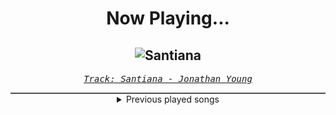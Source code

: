 <div align="center"> 
<h1>Now Playing...</h1>

![Santiana](https://i.scdn.co/image/ab67616d00001e0272a380788c36e285d6e15379)
--
_<samp><a href="https://open.spotify.com/track/5X3Yc7g9cci6JHC06xHFoA">Track: Santiana - Jonathan Young</a></samp>_

<div style="border: 1px #4B5054 solid"></div>
<details>
  <summary>
    Previous played songs
  </summary>
  <table>
    <thead>
      <tr>
        <th>
          Artist
        </th>
        <th>
          Song
        </th>
        <th>
          Link
        </th>
      </tr>
    </thead>
    <tbody>
      <tr><td>Jonathan Young</td><td>Santiana</td><td><a href="https://open.spotify.com/track/5X3Yc7g9cci6JHC06xHFoA">https://open.spotify.com/track/5X3Yc7g9cci6JHC06xHFoA</a></td></tr><tr><td>Jonathan Young</td><td>Children of Night</td><td><a href="https://open.spotify.com/track/31ADD8oIUgyiXkDaG8Q9rS">https://open.spotify.com/track/31ADD8oIUgyiXkDaG8Q9rS</a></td></tr><tr><td>BLACKPINK</td><td>Lovesick Girls</td><td><a href="https://open.spotify.com/track/4Ws314Ylb27BVsvlZOy30C">https://open.spotify.com/track/4Ws314Ylb27BVsvlZOy30C</a></td></tr><tr><td>BLACKPINK</td><td>Pretty Savage</td><td><a href="https://open.spotify.com/track/1XnpzbOGptRwfJhZgLbmSr">https://open.spotify.com/track/1XnpzbOGptRwfJhZgLbmSr</a></td></tr><tr><td>BLACKPINK</td><td>You Never Know</td><td><a href="https://open.spotify.com/track/39kzWAiVPpycdMpr745oPj">https://open.spotify.com/track/39kzWAiVPpycdMpr745oPj</a></td></tr><tr><td>BLACKPINK</td><td>Bet You Wanna (feat. Cardi B)</td><td><a href="https://open.spotify.com/track/7iAgNZdotu40NwtoIWJHFe">https://open.spotify.com/track/7iAgNZdotu40NwtoIWJHFe</a></td></tr><tr><td>BLACKPINK</td><td>How You Like That</td><td><a href="https://open.spotify.com/track/4SFknyjLcyTLJFPKD2m96o">https://open.spotify.com/track/4SFknyjLcyTLJFPKD2m96o</a></td></tr><tr><td>BLACKPINK</td><td>Crazy Over You</td><td><a href="https://open.spotify.com/track/7qq0EOPW4RRlqdvMBmdd73">https://open.spotify.com/track/7qq0EOPW4RRlqdvMBmdd73</a></td></tr><tr><td>BLACKPINK</td><td>Love To Hate Me</td><td><a href="https://open.spotify.com/track/7iKDsPfLT0d5mu2htfMKBZ">https://open.spotify.com/track/7iKDsPfLT0d5mu2htfMKBZ</a></td></tr><tr><td>BLACKPINK</td><td>Ice Cream (with Selena Gomez)</td><td><a href="https://open.spotify.com/track/4JUPEh2DVSXFGExu4Uxevz">https://open.spotify.com/track/4JUPEh2DVSXFGExu4Uxevz</a></td></tr><tr><td>BLACKPINK</td><td>Lovesick Girls</td><td><a href="https://open.spotify.com/track/4Ws314Ylb27BVsvlZOy30C">https://open.spotify.com/track/4Ws314Ylb27BVsvlZOy30C</a></td></tr><tr><td>BLACKPINK</td><td>Pretty Savage</td><td><a href="https://open.spotify.com/track/1XnpzbOGptRwfJhZgLbmSr">https://open.spotify.com/track/1XnpzbOGptRwfJhZgLbmSr</a></td></tr><tr><td>BLACKPINK</td><td>You Never Know</td><td><a href="https://open.spotify.com/track/39kzWAiVPpycdMpr745oPj">https://open.spotify.com/track/39kzWAiVPpycdMpr745oPj</a></td></tr><tr><td>BLACKPINK</td><td>Bet You Wanna (feat. Cardi B)</td><td><a href="https://open.spotify.com/track/7iAgNZdotu40NwtoIWJHFe">https://open.spotify.com/track/7iAgNZdotu40NwtoIWJHFe</a></td></tr><tr><td>BLACKPINK</td><td>How You Like That</td><td><a href="https://open.spotify.com/track/4SFknyjLcyTLJFPKD2m96o">https://open.spotify.com/track/4SFknyjLcyTLJFPKD2m96o</a></td></tr><tr><td>Wednesday Addams</td><td>Paint It Black</td><td><a href="https://open.spotify.com/track/1OuCn2F9BmyTAdM0Jylo9X">https://open.spotify.com/track/1OuCn2F9BmyTAdM0Jylo9X</a></td></tr><tr><td>Shiro SAGISU</td><td>Treachery</td><td><a href="https://open.spotify.com/track/6a7su3dkJJXidSuFiowJC2">https://open.spotify.com/track/6a7su3dkJJXidSuFiowJC2</a></td></tr><tr><td>Shiro SAGISU</td><td>"Cometh the hour" Pt. B_Opus1</td><td><a href="https://open.spotify.com/track/4SitPGJUcmkuvBXck3dHC5">https://open.spotify.com/track/4SitPGJUcmkuvBXck3dHC5</a></td></tr><tr><td>Shiro SAGISU</td><td>Stand Up Be Strong (Pt. I)</td><td><a href="https://open.spotify.com/track/72ipPCGWlVXLbh7rZNwh26">https://open.spotify.com/track/72ipPCGWlVXLbh7rZNwh26</a></td></tr><tr><td>Shiro SAGISU</td><td>quincy's craft</td><td><a href="https://open.spotify.com/track/0tnqNundeaHkwHWFegIUDu">https://open.spotify.com/track/0tnqNundeaHkwHWFegIUDu</a></td></tr>
    </tbody>
  </table>
</details>

</div>
